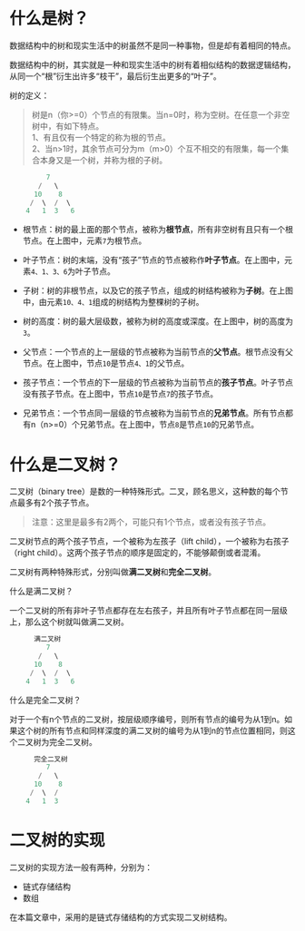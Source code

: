 
# 什么是树？

数据结构中的树和现实生活中的树虽然不是同一种事物，但是却有着相同的特点。

数据结构中的树，其实就是一种和现实生活中的树有着相似结构的数据逻辑结构，从同一个“根”衍生出许多“枝干”，最后衍生出更多的“叶子”。


树的定义：

> 树是n（你>=0）个节点的有限集。当n=0时，称为空树。在任意一个非空树中，有如下特点。  
> 1、有且仅有一个特定的称为根的节点。  
> 2、当n>1时，其余节点可分为m（m>0）个互不相交的有限集，每一个集合本身又是一个树，并称为根的子树。

```java
         7
       /   \
      10    8
     /  \  /  \
    4   1  3   6
```

- 根节点：树的最上面的那个节点，被称为**根节点**，所有非空树有且只有一个根节点。在上图中，元素`7`为根节点。

- 叶子节点：树的末端，没有“孩子”节点的节点被称作**叶子节点**。在上图中，元素`4、1、3、6`为叶子节点。

- 子树：树的非根节点，以及它的孩子节点，组成的树结构被称为**子树**。在上图中，由元素`10、4、1`组成的树结构为整棵树的子树。

- 树的高度：树的最大层级数，被称为树的高度或深度。在上图中，树的高度为`3`。

- 父节点：一个节点的上一层级的节点被称为当前节点的**父节点**。根节点没有父节点。在上图中，节点`10`是节点`4、1`的父节点。

- 孩子节点：一个节点的下一层级的节点被称为当前节点的**孩子节点**。叶子节点没有孩子节点。在上图中，节点`10`是节点`7`的孩子节点。

- 兄弟节点：一个节点同一层级的节点被称为当前节点的**兄弟节点**。所有节点都有n（n>=0）个兄弟节点。在上图中，节点`8`是节点`10`的兄弟节点。



# 什么是二叉树？


二叉树（binary tree）是数的一种特殊形式。二叉，顾名思义，这种数的每个节点最多有2个孩子节点。

> 注意：这里是最多有2两个，可能只有1个节点，或者没有孩子节点。


二叉树节点的两个孩子节点，一个被称为左孩子（lift child），一个被称为右孩子（right child）。这两个孩子节点的顺序是固定的，不能够颠倒或者混淆。


二叉树有两种特殊形式，分别叫做**满二叉树**和**完全二叉树**。

什么是满二叉树？

一个二叉树的所有非叶子节点都存在左右孩子，并且所有叶子节点都在同一层级上，那么这个树就叫做满二叉树。

```java
      满二叉树
         7
       /   \
      10    8
     /  \  /  \
    4   1  3   6
```

什么是完全二叉树？

对于一个有n个节点的二叉树，按层级顺序编号，则所有节点的编号为从1到n。如果这个树的所有节点和同样深度的满二叉树的编号为从1到n的节点位置相同，则这个二叉树为完全二叉树。

```java
      完全二叉树
         7
       /   \
      10    8
     /  \  /
    4   1  3
```

# 二叉树的实现

二叉树的实现方法一般有两种，分别为：

- 链式存储结构
- 数组

在本篇文章中，采用的是链式存储结构的方式实现二叉树结构。



